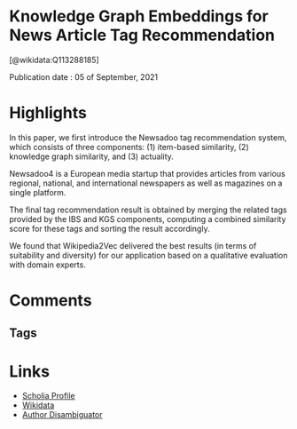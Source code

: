 
Knowledge Graph Embeddings for News Article Tag Recommendation
==============================================================
  
  [@wikidata:Q113288185]  
  
Publication date : 05 of September, 2021  

# Highlights

In this
paper, we first introduce the Newsadoo tag recommendation system,
which consists of three components: (1) item-based similarity, (2) knowledge graph similarity, and (3) actuality.

Newsadoo4
is a European media startup that provides articles from various
regional, national, and international newspapers as well as magazines on a single
platform.

The final tag recommendation result is obtained by merging the related tags
provided by the IBS and KGS components, computing a combined similarity
score for these tags and sorting the result accordingly.

We found that Wikipedia2Vec delivered the best results (in terms of suitability and diversity) for our application based on a qualitative evaluation with
domain experts. 

# Comments

## Tags

# Links
  
 * [Scholia Profile](https://scholia.toolforge.org/work/Q113288185)  
 * [Wikidata](https://www.wikidata.org/wiki/Q113288185)  
 * [Author Disambiguator](https://author-disambiguator.toolforge.org/work_item_oauth.php?id=Q113288185&batch_id=&match=1&author_list_id=&doit=Get+author+links+for+work)  
